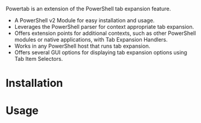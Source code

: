 Powertab is an extension of the PowerShell tab expansion feature.

 * A PowerShell v2 Module for easy installation and usage.
 * Leverages the PowerShell parser for context appropriate tab expansion.
 * Offers extension points for additional contexts, such as other PowerShell modules or native applications, with Tab Expansion Handlers.
 * Works in any PowerShell host that runs tab expansion.
 * Offers several GUI options for displaying tab expansion options using Tab Item Selectors.
 
# Installation

# Usage
